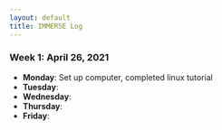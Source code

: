 ```yaml
---
layout: default
title: IMMERSE Log
---
```


### Week 1: April 26, 2021

* **Monday**: Set up computer, completed linux tutorial
* **Tuesday**: 
* **Wednesday**: 
* **Thursday**: 
* **Friday**:
  